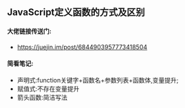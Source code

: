 ## JavaScript定义函数的方式及区别
#### 大佬链接传送门:
- https://juejin.im/post/6844903957773418504
#### 简看笔记:
- 声明式:function关键字+函数名+参数列表+函数体,变量提升;
- 赋值式:不存在变量提升
- 箭头函数:简洁写法
  